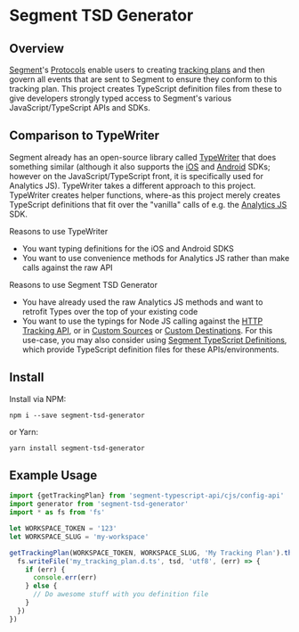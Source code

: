 Segment TSD Generator
===

Overview
---

[Segment](https://segment.com)'s [Protocols](https://segment.com/product/protocols) enable users to creating [tracking plans](https://segment.com/academy/collecting-data/how-to-create-a-tracking-plan/) and then govern all events that are sent to Segment to ensure they conform to this tracking plan. This project creates TypeScript definition files from these to give developers strongly typed access to Segment's various JavaScript/TypeScript APIs and SDKs.

Comparison to TypeWriter
---

Segment already has an open-source library called [TypeWriter](https://github.com/segmentio/typewriter) that does something similar (although it also supports the [iOS](https://segment.com/docs/connections/sources/catalog/libraries/mobile/ios/) and [Android](https://segment.com/docs/connections/sources/catalog/libraries/mobile/android/) SDKs; however on the JavaScript/TypeScript front, it is specifically used for Analytics JS). TypeWriter takes a different approach to this project. TypeWriter creates helper functions, where-as this project merely creates TypeScript definitions that fit over the "vanilla" calls of e.g. the [Analytics JS](https://github.com/segmentio/analytics.js/) SDK.

Reasons to use TypeWriter

 * You want typing definitions for the iOS and Android SDKS
 * You want to use convenience methods for Analytics JS rather than make calls against the raw API

Reasons to use Segment TSD Generator

 * You have already used the raw Analytics JS methods and want to retrofit Types over the top of your existing code
 * You want to use the typings for Node JS calling against the [HTTP Tracking API](https://segment.com/docs/connections/sources/catalog/libraries/server/http-api/), or in [Custom Sources](https://segment.com/docs/connections/sources/custom-sources/) or [Custom Destinations](https://segment.com/docs/connections/destinations/custom-destinations/). For this use-case, you may also consider using [Segment TypeScript Definitions](https://github.com/christyharagan/segment-typescript-definitions), which provide TypeScript definition files for these APIs/environments.

Install
---

 Install via NPM:

```
npm i --save segment-tsd-generator
```

or Yarn:

```
yarn install segment-tsd-generator
```

Example Usage
---

```ts
import {getTrackingPlan} from 'segment-typescript-api/cjs/config-api'
import generator from 'segment-tsd-generator'
import * as fs from 'fs'

let WORKSPACE_TOKEN = '123'
let WORKSPACE_SLUG = 'my-workspace'

getTrackingPlan(WORKSPACE_TOKEN, WORKSPACE_SLUG, 'My Tracking Plan').then(generator).then(tsd=>{
  fs.writeFile('my_tracking_plan.d.ts', tsd, 'utf8', (err) => {
    if (err) {
      console.err(err)
    } else {
      // Do awesome stuff with you definition file
    }
  })
})
```